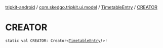[tripkit-android](../../index.md) / [com.skedgo.tripkit.ui.model](../index.md) / [TimetableEntry](index.md) / [CREATOR](./-c-r-e-a-t-o-r.md)

# CREATOR

`static val CREATOR: Creator<`[`TimetableEntry`](index.md)`!>!`